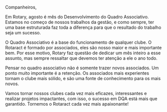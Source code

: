 Companheiros,

Em Rotary, agosto é mês do Desenvolvimento do Quadro Associativo. Estamos no começo de nossos trabalhos da gestão, e como sempre, ter uma base estruturada faz toda a diferença para que o resultado do trabalho seja um sucesso.

O Quadro Associativo é a base do funcionamento de qualquer clube. O Rotaract é formado por associados, eles são nosso maior e mais importante bem. Por esse motivo, Rotary faz questão de dedicar um mês inteiro a esse assunto, mas sempre ressaltar que devemos ter atenção a ele o ano todo.

Pensar no quadro associativo não é somente trazer novos associados. Um ponto muito importante é a retenção. Os associados mais experientes tornam o clube mais sólido, e são uma fonte de conhecimento para os mais novos.

Vamos tornar nossos clubes cada vez mais eficazes, interessantes e realizar projetos impactantes, com isso, o sucesso em DQA está mais que garantido. Tornemos o Rotaract cada vez mais apaixonante!